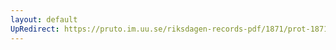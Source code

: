 ```yaml
---
layout: default
UpRedirect: https://pruto.im.uu.se/riksdagen-records-pdf/1871/prot-1871--fk--520/prot-1871--fk--520_006.pdf
---
```

